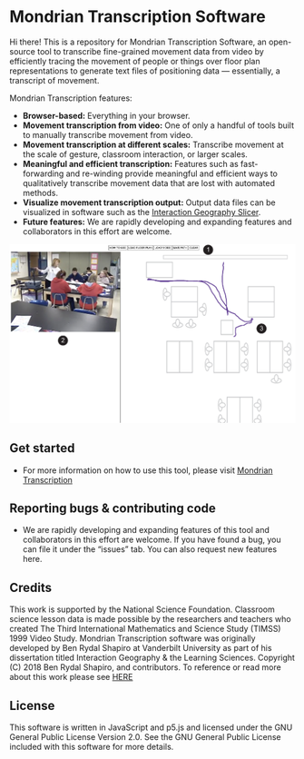 # Mondrian Transcription Software

Hi there! This is a repository for Mondrian Transcription Software, an open-source tool to transcribe fine-grained movement data from video by efficiently tracing the movement of people or things over floor plan representations to generate text files of positioning data — essentially, a transcript of movement.

Mondrian Transcription features:

- **Browser-based:** Everything in your browser.
- **Movement transcription from video:** One of only a handful of tools built to manually transcribe movement from video.
- **Movement transcription at different scales:** Transcribe movement at the scale of gesture, classroom interaction, or larger scales.
- **Meaningful and efficient transcription:** Features such as fast-forwarding and re-winding provide meaningful and efficient ways to qualitatively transcribe movement data that are lost with automated methods.
- **Visualize movement transcription output:** Output data files can be visualized in software such as the [Interaction Geography Slicer](https://www.benrydal.com/software/igs).
- **Future features:** We are rapidly developing and expanding features and collaborators in this effort are welcome.

![repo](./docs/images/cover.png)

## Get started

- For more information on how to use this tool, please visit [Mondrian Transcription](https://www.benrydal.com/software/mondrian-transcription)

## Reporting bugs & contributing code

- We are rapidly developing and expanding features of this tool and collaborators in this effort are welcome. If you have found a bug, you can file it under the “issues” tab. You can also request new features here.

## Credits

This work is supported by the National Science Foundation. Classroom science lesson data is made possible by the researchers and teachers who created The Third International Mathematics and Science Study (TIMSS) 1999 Video Study. Mondrian Transcription software was originally developed by Ben Rydal Shapiro at Vanderbilt University as part of his dissertation titled Interaction Geography & the Learning Sciences. Copyright (C) 2018 Ben Rydal Shapiro, and contributors. To reference or read more about this work please see [HERE](https://etd.library.vanderbilt.edu/available/etd-03212018-140140/unrestricted/Shapiro_Dissertation.pdf)

## License

This software is written in JavaScript and p5.js and licensed under the GNU General Public License Version 2.0. See the GNU General Public License included with this software for more details.